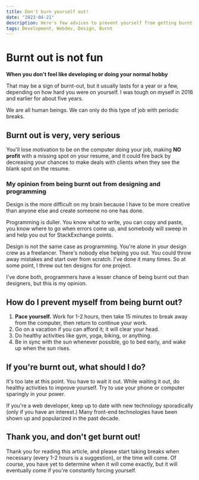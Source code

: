 ```yaml
---
title: Don't burn yourself out!
date: "2023-04-21"
description: Here's few advices to prevent yourself from getting burnt out as a designer, web-developer or programmer.
tags: Development, Webdev, Design, Burnt
---
```


# Burnt out is not fun
**When you don't feel like developing or doing your normal hobby**

That may be a sign of burnt-out, but it usually lasts for a year or a few, depending on how hard you were on yourself. I was tough on myself in 2016 and earlier for about five years.

We are all human beings. We can only do this type of job with periodic breaks.

## Burnt out is very, very serious
You'll lose motivation to be on the computer doing your job, making **NO profit** with a missing spot on your resume, and it could fire back by decreasing your chances to make deals with clients when they see the blank spot on the resume.

### My opinion from being burnt out from designing and programming

Design is the more difficult on my brain because I have to be more creative than anyone else and create someone no one has done.

Programming is duller. You know what to write, you can copy and paste, you know where to go when errors come up, and somebody will sweep in and help you out for StackExchange points.

Design is not the same case as programming. You're alone in your design crew as a freelancer. There's nobody else helping you out. You could throw away mistakes and start over from scratch. I've done it many times. So at some point, I threw out ten designs for one project.

I've done both, programmers have a lesser chance of being burnt out than designers, but this is my opinion.

## How do I prevent myself from being burnt out?

1. **Pace yourself.** Work for 1-2 hours, then take 15 minutes to break away from the computer, then return to continue your work.
2. Go on a vacation if you can afford it; it will clear your head.
3. Do healthy activities like gym, yoga, biking, or anything.
4. Be in sync with the sun whenever possible, go to bed early, and wake up when the sun rises.

## If you're burnt out, what should I do?
It's too late at this point. You have to wait it out. While waiting it out, do healthy activities to improve yourself. Try to use your phone or computer sparingly in your power.

If you're a web developer, keep up to date with new technology sporadically (only if you have an interest.) Many front-end technologies have been shown up and popularized in the past decade.

## Thank you, and don't get burnt out!
Thank you for reading this article, and please start taking breaks when necessary (every 1-2 hours is a suggestion), or the time will come. Of course, you have yet to determine when it will come exactly, but it will eventually come if you're constantly forcing yourself. 
